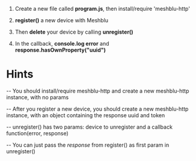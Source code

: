 1) Create a new file called **program.js**, then install/require 'meshblu-http'

2) **register()** a new device with Meshblu

3) Then **delete** your device by calling **unregister()**

4) In the callback, **console.log error** and **response.hasOwnProperty("uuid")**

# Hints
-- You should install/require meshblu-http and create a new meshblu-http instance, with no params

-- After you register a new device, you should create a new meshblu-http instance, with an object containing the response uuid and token

-- unregister() has two params: device to unregister and a callback function(error, response)

-- You can just pass the *response* from register() as first param in unregister()
